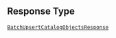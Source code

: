 ## Response Type

[`BatchUpsertCatalogObjectsResponse`](../../doc/models/batch-upsert-catalog-objects-response.md)
